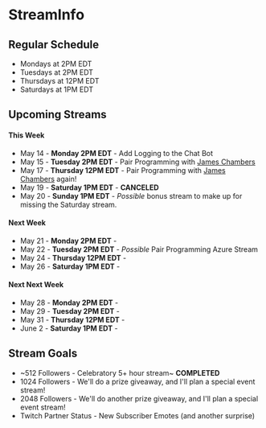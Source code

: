 # StreamInfo

## Regular Schedule

 - Mondays at 2PM EDT
 - Tuesdays at 2PM EDT
 - Thursdays at 12PM EDT
 - Saturdays at 1PM EDT
 

## Upcoming Streams

#### This Week

 - May 14 - **Monday 2PM EDT** - Add Logging to the Chat Bot
 - May 15 - **Tuesday 2PM EDT** - Pair Programming with [James Chambers](https://twitter.com/canadianjames)
 - May 17 - **Thursday 12PM EDT** - Pair Programming with [James Chambers](https://twitter.com/canadianjames) again!
 - May 19 - **Saturday 1PM EDT** - **CANCELED**
 - May 20 - **Sunday 1PM EDT** - *Possible* bonus stream to make up for missing the Saturday stream.
 
#### Next Week

 - May 21 - **Monday 2PM EDT** - 
 - May 22 - **Tuesday 2PM EDT** - *Possible* Pair Programming Azure Stream
 - May 24 - **Thursday 12PM EDT** - 
 - May 26 - **Saturday 1PM EDT** -  
 
#### Next Next Week

 - May 28 - **Monday 2PM EDT** - 
 - May 29 - **Tuesday 2PM EDT** - 
 - May 31 - **Thursday 12PM EDT** - 
 - June 2 - **Saturday 1PM EDT** - 
 
## Stream Goals

 - ~512 Followers - Celebratory 5+ hour stream~ **COMPLETED**
 - 1024 Followers - We'll do a prize giveaway, and I'll plan a special event stream!
 - 2048 Followers - We'll do another prize giveaway, and I'll plan a special event stream!
 - Twitch Partner Status - New Subscriber Emotes (and another surprise)
